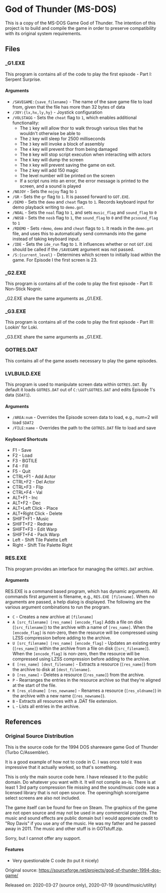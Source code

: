 # God of Thunder (MS-DOS)

This is a copy of the MS-DOS Game God of Thunder. The intention of this project is to build and compile the game in order to preserve compatibility with its original system requirements.

## Files

### _G1.EXE

This program is contains all of the code to play the first episode - Part I: Serpent Surprise.

#### Arguments

* `/SAVEGAME:{save_filename}` - The name of the save game file to load from, given that the file has more than 32 bytes of data
* `/JOY:{lx,hx,ly,hy}` - Joystick configuration
* `/VOLSTAGG` - Sets the `cheat` flag to `1`, which enables additional functionality:
  * The `1` key will allow thor to walk through various tiles that he wouldn't otherwise be able to
  * The `2` key will sleep for 2500 milliseconds
  * The `3` key will invoke a block of assembly
  * The `4` key will prevent thor from being damaged
  * The `B` key will stop script execution when interacting with actors
  * The `K` key will dump the screen
  * The `X` key will prevent saving the game on exit.
  * The `Z` key will add 150 magic
  * The level number will be printed on the screen
  * If a script runs into an error, the error message is printed to the screen, and a sound is played
* `/NOJOY` - Sets the `nojoy` flag to `1`
* `/GR` - Sets the `gr` flag to `1`. It is passed forward to `GOT.EXE`.
* `/DEMO` - Sets the `demo` and `cheat` flags to `1`. Records keyboard input for demo playback writing to `demo.got`.
* `/NOAL` - Sets the `noal` flag to `1`, and sets `music_flag` and `sound_flag` to `0`
* `/NOSB` - Sets the `nosb` flag to `1`, the `sound_flag` to `0` and the `pcsound_flag` to `1`
* `/RDEMO` - Sets `rdemo`, `demo` and `cheat` flags to `1`. It reads in the `demo.got` file, and uses this to automatically send commands into the game instead of taking keyboard input.
* `/IDE` - Sets the `ide_run` flag to `1`. It influences whether or not `GOT.EXE` should be called if the `/SAVEGAME` argument was not passed.
* `/S:{current_level}` - Determines which screen to initially load within the game. For Episode I the first screen is 23.

### _G2.EXE

This program is contains all of the code to play the first episode - Part II: Non-Stick Nognir.

_G2.EXE share the same arguments as _G1.EXE.

### _G3.EXE

This program is contains all of the code to play the first episode - Part III: Lookin' for Loki.

_G3.EXE share the same arguments as _G1.EXE.

### GOTRES.DAT

This contains all of the game assets necessary to play the game episodes.

### LVLBUILD.EXE

This program is used to manipulate screen data within `GOTRES.DAT`. By default it loads `GOTRES.DAT` out of `C:\GOT\GOTRES.DAT` and edits Episode 1's data (`SDAT1`).

#### Arguments

* `/AREA:num` - Overrides the Episode screen data to load, e.g., num=2 will load `SDAT2`
* `/FILE:name` - Overrides the path to the `GOTRES.DAT` file to load and save

#### Keyboard Shortcuts

* F1 - Save
* F2 - Load
* F3 - BGTILE
* F4 - Fill
* F5 - Quit
* CTRL+F1 - Add Actor
* CTRL+F2 - Del Actor
* CTRL+F3 - Flip
* CTRL+F4 - Val
* ALT+F1 - Inc
* ALT+F2 - Dec
* ALT+Left Click - Place
* ALT+Right Click - Delete
* SHIFT+F1 - Music
* SHIFT+F2 - Redraw
* SHIFT+F3 - Edit Warp
* SHIFT+F4 - Pack Warp
* Left - Shift Tile Palette Left
* Right - Shift Tile Palette Right

### RES.EXE

This program provides an interface for managing the `GOTRES.DAT` archive.

#### Arguments

RES.EXE is a command based program, which has dynamic arguments. All commands first argument is filename, e.g., `RES.EXE [filename]`. When no arguments are passed, a help dialog is displayed. The following are the various argument combinations to run the program.

* `C` - Creates a new archive at `[filename]`
* `A [src_filename] [res_name] [encode_flag]` Adds a file on disk (`[src_filename]`) to the archive with a name of `[res_name]`. When the `[encode_flag]` is non-zero, then the resource will be compressed using LZSS compression before adding to the archive.
* `U [src_filename] [res_name] [encode_flag]` - Updates an existing entry (`[res_name]`) within the archive from a file on disk (`[src_filename]`). When the `[encode_flag]` is non-zero, then the resource will be compressed using LZSS compression before adding to the archive.
* `E [res_name] [dest_filename]` - Extracts a resource (`[res_name]`) from the archive to disk at `[dest_filename]`.
* `D [res_name]` - Deletes a resource (`[res_name]`) from the archive.
* `P` - Rearranges the entries in the resource archive so that they're aligned at the start of the file.
* `R [res_oldname] [res_newname]` - Renames a resource (`[res_oldname]`) in the archive with a new name (`[res_newname]`).
* `B` - Extracts all resources with a .DAT file extension.
* `L` - Lists all entries in the archive.

## References

### Original Source Distribution

This is the source code for the 1994 DOS shareware game God of Thunder (Turbo
C/Assembler).

It is a good example of how not to code in C. I was once told it was impressive
that it actually worked, so that's something.

This is only the main source code here. I have released it to the public
domain. Do whatever you want with it. It will not compile as-is. There is at
least 1 3rd party compression file missing and the sound/music code was a
licensed library that is not open source. The opening/high score/game select
screens are also not included.

The game itself can be found for free on Steam. The graphics of the game are
not open source and may not be used in any commercial projects. The music and
sound effects are public domain but I would appreciate credit to "Roy Davis" if
you use any of the music. He was my father and he passed away in 2011. The
music and other stuff is in GOTstuff.zip.

Sorry, but I cannot offer any support.

#### Features

* Very questionable C code (to put it nicely)

Original source: https://sourceforge.net/projects/god-of-thunder-1994-dos-game/

Released on: 2020-03-27 (source only), 2020-07-19 (sound/music/utility)
